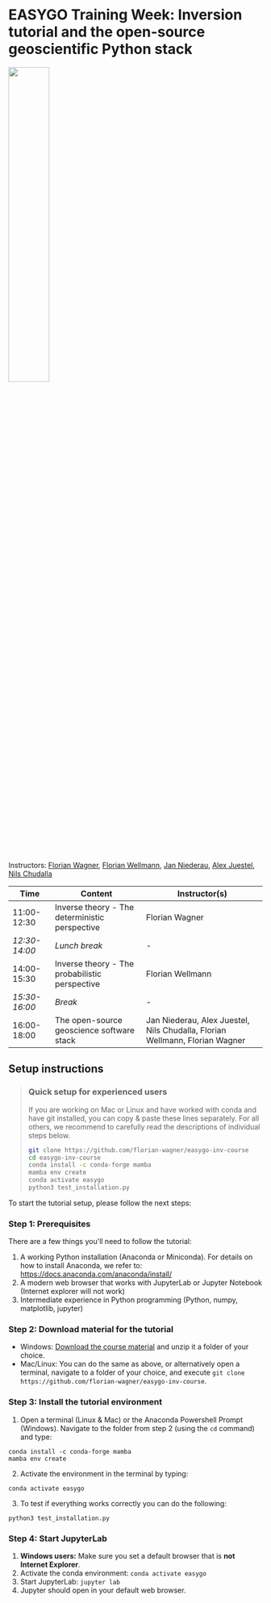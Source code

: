 # EASYGO Training Week: Inversion tutorial and the open-source geoscientific Python stack

<div width="50%">
<img src="https://easygo-itn.eu/wp-content/uploads/2021/04/logo.png" width=40%>
</div>

Instructors:
[Florian Wagner](https://github.com/florian-wagner),
[Florian Wellmann](https://github.com/flohorovicic),
[Jan Niederau](https://github.com/japhiolite),
[Alex Juestel](https://github.com/AlexanderJuestel),
[Nils Chudalla](https://github.com/NilsChudalla)

| **Time**      | **Content**                                    | **Instructor(s)**                                                           |
|---------------|------------------------------------------------|-----------------------------------------------------------------------------|
| 11:00-12:30   | Inverse theory - The deterministic perspective | Florian Wagner                                                              |
| _12:30-14:00_ | _Lunch break_                                  | -                                                                           |
| 14:00-15:30   | Inverse theory - The probabilistic perspective | Florian Wellmann                                                            |
| _15:30-16:00_ | _Break_                                        | -                                                                           |
| 16:00-18:00   | The open-source geoscience software stack      | Jan Niederau, Alex Juestel, Nils Chudalla, Florian Wellmann, Florian Wagner |

## Setup instructions

> ### Quick setup for experienced users
>
> If you are working on Mac or Linux and have worked with conda and have git installed, you can copy & paste these lines separately. For all others, we recommend to carefully read the descriptions of individual steps below.
>
> ```bash
> git clone https://github.com/florian-wagner/easygo-inv-course
> cd easygo-inv-course
> conda install -c conda-forge mamba
> mamba env create
> conda activate easygo
> python3 test_installation.py
> ```

To start the tutorial setup, please follow the next steps:

### Step 1: Prerequisites

There are a few things you'll need to follow the tutorial:

1. A working Python installation (Anaconda or Miniconda). For details on how to install Anaconda, we refer to: <https://docs.anaconda.com/anaconda/install/>
2. A modern web browser that works with JupyterLab or Jupyter Notebook (Internet explorer will not work)
3. Intermediate experience in Python programming (Python, numpy, matplotlib, jupyter)

### Step 2: Download material for the tutorial

- Windows: [Download the course material](https://github.com/florian-wagner/easygo-inv-course/archive/refs/heads/main.zip) and unzip it a folder of your choice.
- Mac/Linux: You can do the same as above, or alternatively open a terminal, navigate to a folder of your choice, and execute `git clone https://github.com/florian-wagner/easygo-inv-course`.

### Step 3: Install the tutorial environment

1. Open a terminal (Linux & Mac) or the Anaconda Powershell Prompt (Windows). Navigate to the folder from step 2 (using the `cd` command) and type:

```
conda install -c conda-forge mamba
mamba env create
```

2. Activate the environment in the terminal by typing:

```
conda activate easygo
```

3. To test if everything works correctly you can do the following:

```
python3 test_installation.py
```

### Step 4: Start JupyterLab

1. **Windows users:** Make sure you set a default browser that is **not Internet Explorer**.
2. Activate the conda environment: `conda activate easygo`
3. Start JupyterLab: `jupyter lab`
4. Jupyter should open in your default web browser.

